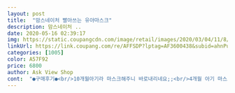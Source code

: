 ```yaml
---
layout: post 
title:  "맘스네이처 빨아쓰는 유아마스크" 
description: 맘스네이처 ..
date: 2020-05-16 02:39:17 
img: https://static.coupangcdn.com/image/retail/images/2020/03/04/11/8/8c090e50-6fb0-4027-b52d-a3667abb0914.jpg 
linkUrl: https://link.coupang.com/re/AFFSDP?lptag=AF3600438&subid=ahnPublicAsk&pageKey=1315772365&itemId=2334499887&vendorItemId=70331167409&traceid=V0-113-967ff7da2d0dac0e 
categories: [1005] 
color: A57F92 
price: 6800 
author: Ask View Shop 
cont:  "●구매후기●<br/>10개월아기라 마스크해주니 바로내리네요;;<br/>4개월 아기 마스크 찾다가<br/>5개월되어가는 아기입니다<br/>가격이 좀 나가서 망설였지만<br/>같이 산 마스크는 1cm차이인데도 매우 크고<br/>공간으로들어갈때 쓸라구요<br/>구매했어요<br/>귀에 끈으로 길이 조절 가능해서 편리하구요<br/>그래도 마스크 구매하고나니 맘은 편하네요<br/>끈조절도 힘들더라구요 아기얼굴에서 붕붕 뜨고 눈 가리고요ㅜㅜ<br/>너무비싸서  별하나 뺍니다<br/>다만 아기라서 마스크 씌워놓고<br/>다음에도 천마스크를 사야한다면 이 업체거 살거에요 ㅎ<br/>로켓배송이라 배송 빠르고<br/>씌워보니 크긴하지만 눈 아래로 잘 감싸주네요<br/>아기 병원가기 전날에 급하게 급하게 천마스크라도 사자 해서 요제품이랑 다른업체 제품 구매했어요<br/>아기가 편하게 저도 편하게 잘 썼습니다<br/>아기한테 딱맞고 끈으로 조절 가능해서 매우 편하게<br/>아기한테 딱맞아요<br/>아무래도 아기다 보니 사이즈 젤 작은거를<br/>엄청 귀엽고<br/>여름제품도 나왔으면좋겠네요<br/>오가닉 천이라 냄새없이 깨끗하고 안심되고<br/>오가닉이라 부드럽고 좋아요<br/>잠깐사이에 마스크 내리고 손을 쪽쪽 빨고 있네요;;;<br/>잠깐잠깐 잘써보려구요<br/>제가 봤을때 마스크들 중에 이게 젤 작았고<br/>제가 산 다른 마스크도 요거보다 1cm 세로길이 길었어요<br/>착용 시키는게 관건이에요<br/>천이 톡톡하니 두께 적당하니 좋아요<br/>쿠팡에서 하나하나 찾았고<br/>필터있거나 kf있는 마스크를 못구해서<br/>혹시나 마트나은행갈때<br/>" 
---
```


